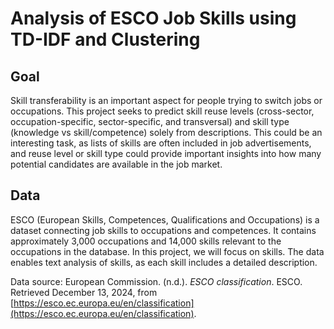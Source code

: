 # Analysis of ESCO Job Skills using TD-IDF and Clustering
## Goal
Skill transferability is an important aspect for people trying to switch jobs or occupations. This project seeks to predict skill reuse levels (cross-sector, occupation-specific, sector-specific, and transversal) and skill type (knowledge vs skill/competence) solely from descriptions. This could be an interesting task, as lists of skills are often included in job advertisements, and reuse level or skill type could provide important insights into how many potential candidates are available in the job market.

## Data
ESCO (European Skills, Competences, Qualifications and Occupations) is a dataset connecting job skills to occupations and competences. It contains approximately 3,000 occupations and 14,000 skills relevant to the occupations in the database. In this project, we will focus on skills. The data enables text analysis of skills, as each skill includes a detailed description.

Data source: European Commission. (n.d.). *ESCO classification*. ESCO. Retrieved December 13, 2024, from [https://esco.ec.europa.eu/en/classification](https://esco.ec.europa.eu/en/classification).
